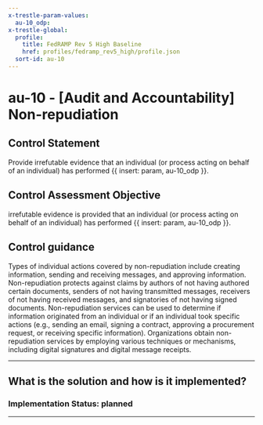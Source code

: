 ```yaml
---
x-trestle-param-values:
  au-10_odp:
x-trestle-global:
  profile:
    title: FedRAMP Rev 5 High Baseline
    href: profiles/fedramp_rev5_high/profile.json
  sort-id: au-10
---
```


# au-10 - \[Audit and Accountability\] Non-repudiation

## Control Statement

Provide irrefutable evidence that an individual (or process acting on behalf of an individual) has performed {{ insert: param, au-10_odp }}.

## Control Assessment Objective

irrefutable evidence is provided that an individual (or process acting on behalf of an individual) has performed {{ insert: param, au-10_odp }}.

## Control guidance

Types of individual actions covered by non-repudiation include creating information, sending and receiving messages, and approving information. Non-repudiation protects against claims by authors of not having authored certain documents, senders of not having transmitted messages, receivers of not having received messages, and signatories of not having signed documents. Non-repudiation services can be used to determine if information originated from an individual or if an individual took specific actions (e.g., sending an email, signing a contract, approving a procurement request, or receiving specific information). Organizations obtain non-repudiation services by employing various techniques or mechanisms, including digital signatures and digital message receipts.

______________________________________________________________________

## What is the solution and how is it implemented?

<!-- For implementation status enter one of: implemented, partial, planned, alternative, not-applicable -->

<!-- Note that the list of rules under ### Rules: is read-only and changes will not be captured after assembly to JSON -->
<!-- Add control implementation description here for control: au-10 -->

### Implementation Status: planned

______________________________________________________________________
